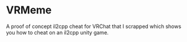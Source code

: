# VRMeme
A proof of concept il2cpp cheat for VRChat that I scrapped which shows you how to cheat on an il2cpp unity game.
